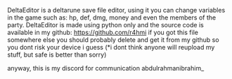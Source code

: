 DeltaEditor is a deltarune save file editor, using it you can change variables in the game such as: hp, def, dmg, money and even the members of the party. 
DeltaEditor is made using python only and the source code is available in my github: https://github.com/r4hmi
if you got this file somewhere else you should probably delete and get it from my github so you dont risk your device i guess
(*i dont think anyone will reupload my stuff, but safe is better than sorry)

anyway, this is my discord for communication
abdulrahmanibrahim_
